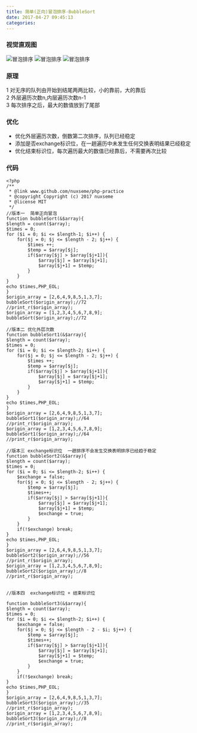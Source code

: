 ```yaml
---
title: 简单(正向)冒泡排序-BubbleSort
date: 2017-04-27 09:45:13
categories:
---
```



### 视觉直观图

![冒泡排序](/img/Bubble-Sort.gif)
![冒泡排序](http://img.blog.csdn.net/20150811164218318)
![冒泡排序](http://img.blog.csdn.net/20150606135803929)

<!--more-->
### 原理

1 对无序的队列由开始到结尾两两比较，小的靠前，大的靠后  
2 外层遍历次数n,内层遍历次数n-1  
3 每次排序之后，最大的数值放到了尾部  

### 优化

- 优化外层遍历次数，倒数第二次排序，队列已经稳定  
- 添加是否exchange标识位，在一趟遍历中未发生任何交换表明结果已经稳定
- 优化结束标识位，每次遍历最大的数值已经靠后，不需要再次比较

### 代码
	<?php
	/**
	 * @link www.github.com/nuxseme/php-practice
	 * @copyright Copyright (c) 2017 nuxseme
	 * @license MIT
	 */
	//版本一  简单正向冒泡
	function bubbleSort(&$array){
    $length = count($array);
    $times = 0;
    for ($i = 0; $i <= $length-1; $i++) {
        for($j = 0; $j <= $length - 2; $j++) {
            $times ++;
            $temp = $array[$j];
            if($array[$j] > $array[$j+1]){
                $array[$j] = $array[$j+1];
                $array[$j+1] = $temp;
            }
        }
    }
    echo $times,PHP_EOL;
	}
	$origin_array = [2,6,4,9,8,5,1,3,7];
	bubbleSort($origin_array);//72
	//print_r($origin_array);
	$origin_array = [1,2,3,4,5,6,7,8,9];
	bubbleSort($origin_array);//72
	
	//版本二 优化外层次数
	function bubbleSort1(&$array){
    $length = count($array);
    $times = 0;
    for ($i = 0; $i <= $length-2; $i++) {
        for($j = 0; $j <= $length - 2; $j++) {
            $times ++;
            $temp = $array[$j];
            if($array[$j] > $array[$j+1]){
                $array[$j] = $array[$j+1];
                $array[$j+1] = $temp;
            }
        }
    }
    echo $times,PHP_EOL;
	}
	$origin_array = [2,6,4,9,8,5,1,3,7];
	bubbleSort1($origin_array);//64
	//print_r($origin_array);
	$origin_array = [1,2,3,4,5,6,7,8,9];
	bubbleSort1($origin_array);//64
	//print_r($origin_array);
	
	//版本三 exchange标识位  一趟排序不会发生交换表明排序已经趋于稳定
	function bubbleSort2(&$array){
    $length = count($array);
    $times = 0;
    for ($i = 0; $i <= $length-2; $i++) {
        $exchange = false;
        for($j = 0; $j <= $length - 2; $j++) {
            $temp = $array[$j];
            $times++;
            if($array[$j] > $array[$j+1]){
                $array[$j] = $array[$j+1];
                $array[$j+1] = $temp;
                $exchange = true;
            }
        }
        if(!$exchange) break;
    }
    echo $times,PHP_EOL;
	}
	$origin_array = [2,6,4,9,8,5,1,3,7];
	bubbleSort2($origin_array);//56
	//print_r($origin_array);
	$origin_array = [1,2,3,4,5,6,7,8,9];
	bubbleSort2($origin_array);//8
	//print_r($origin_array);
	
	
	//版本四  exchange标识位 + 结束标识位
	
	function bubbleSort3(&$array){
    $length = count($array);
    $times = 0;
    for ($i = 0; $i <= $length-2; $i++) {
        $exchange = false;
        for($j = 0; $j <= $length - 2 - $i; $j++) {
            $temp = $array[$j];
            $times++;
            if($array[$j] > $array[$j+1]){
                $array[$j] = $array[$j+1];
                $array[$j+1] = $temp;
                $exchange = true;
            }
        }
        if(!$exchange) break;
    }
    echo $times,PHP_EOL;
	}
	$origin_array = [2,6,4,9,8,5,1,3,7];
	bubbleSort3($origin_array);//35
	//print_r($origin_array);
	$origin_array = [1,2,3,4,5,6,7,8,9];
	bubbleSort3($origin_array);//8
	//print_r($origin_array);